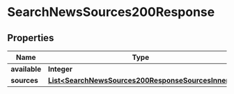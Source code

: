 

# SearchNewsSources200Response


## Properties

| Name | Type | Description | Notes |
|------------ | ------------- | ------------- | -------------|
|**available** | **Integer** |  |  [optional] |
|**sources** | [**List&lt;SearchNewsSources200ResponseSourcesInner&gt;**](SearchNewsSources200ResponseSourcesInner.md) |  |  [optional] |



